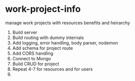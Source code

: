 # work-project-info
manage work projects with resources benefits and heirarchy

1. Build server
2. Build routing with dummy internals
3. Add logging, error handling, body parser, nodemon
4. Add schema for project route
5. Add CORS handling
6. Connect to Mongo
7. Build CRUD for project
8. Repeat 4-7 for resources and for users
9. 
